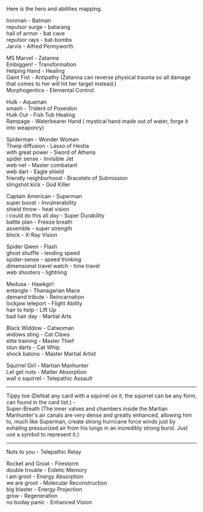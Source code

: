  Here is the hero and abilities mapping.  
  
Ironman - Batman  
repulsor surge - batarang  
hall of armor - bat cave  
repulsor rays - bat-bombs  
Jarvis - Alfred Pennyworth  
  
MS Marvel - Zatanna  
Embiggen! - Transformation  
Helping Hand - Healing  
Gaint Fist - Antipathy (Zatanna can reverse physical trauma so all damage that comes to her will hit her target instead.)  
Morphogentics - Elemental Control  
  
Hulk - Aquaman  
smash - Trident of Poseidon  
Hulk Out - Fish Tub Healing  
Rampage - Waterbearer Hand ( mystical hand made out of water, forge it into weaponry)  
  
Spiderman - Wonder Woman  
Thwip diffusion - Lasso of Hestia  
with great power - Sword of Athena  
spider sense - Invisible Jet  
web net - Master combatant  
web dart - Eagle shield  
friendly neighborhood - Bracelets of Submission  
slingshot kick - God Killer  
  
Captain American - Superman  
super boost - Invulnerability  
shield throw - heat vision  
i could do this all day - Super Durability  
battle plan - Freeze breath  
assemble - super strength  
block - X-Ray Vision  
  
Spider Qwen - Flash  
ghost shuffle - lending speed  
spider-sense - speed thinking  
dimensional travel watch - time travel  
web shooters - lightning  
  
Medusa - Hawkgirl  
entangle - Thanagarian Mace  
demand tribute - Reincarnation  
lockjaw teleport - Flight Ability  
hair to help - Lift Up  
bad hair day - Martial Arts  
  
Black Widdow - Catwoman  
widows sting - Cat Claws  
elite training - Master Thief  
stun darts - Cat Whip  
shock batons - Master Martial Artist  
  
Squirrel Girl - Martian Manhunter  
Let get nuts - Matter Absorption  
wall o squirrel - Telepathic Assault  
***
Tippy toe (Defeat any card with a squirrel on it, the squirrel can be any form, can found in the card list.) -  
Super-Breath (The inner valves and chambers inside the Martian Manhunter's air canals are very dense and greatly enhanced, allowing him to, much like Superman, create strong hurricane force winds just by exhaling pressurized air from his lungs in an incredibly strong burst. Just use a symbol to represent it.)
****
Nuts to you - Telepathic Relay  
  
Rocket and Groat - Firestorm  
double trouble - Eidetic Memory  
i am groot - Energy Absorption  
we are groot - Molecular Reconstruction  
big blaster - Energy Projection  
grow - Regeneration  
no boday panic - Enhanced Vision  
  
